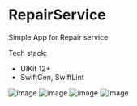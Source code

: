 # RepairService

Simple App for Repair service

Tech stack:
- UIKit 12+
- SwiftGen, SwiftLint

![image](https://user-images.githubusercontent.com/5717020/144679766-b4b5c181-daf2-4625-9669-bcaf76ea47f8.png)
![image](https://user-images.githubusercontent.com/5717020/144679783-b7dd9738-ce27-4ae2-962e-d6ec7f26d440.png)
![image](https://user-images.githubusercontent.com/5717020/144680114-1c001877-5a0c-4245-83b2-45b2a391c72b.png)
![image](https://user-images.githubusercontent.com/5717020/144680340-d27b6b34-9e04-4eb7-81b8-8eba33802508.png)
